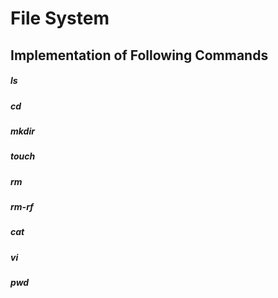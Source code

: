 # File System

## Implementation of Following Commands
##### ls
##### cd
##### mkdir
##### touch
##### rm
##### rm-rf
##### cat
##### vi
##### pwd

